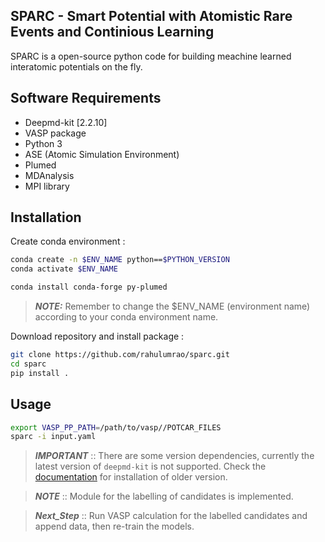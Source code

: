 ## SPARC - Smart Potential with Atomistic Rare Events and Continious Learning

<!-- <p align="center">
  <img width="527" height="527" src="docs/SPARC.jpeg?raw=true">
</p> -->

 <!-- #src="https://github.com/rahulumrao/sparc/docs/SPARC.jpeg?raw=true"> -->

SPARC is a open-source python code for building meachine learned interatomic potentials on the fly.


## Software Requirements

* Deepmd-kit [2.2.10]
* VASP package
* Python 3
* ASE (Atomic Simulation Environment)
* Plumed
* MDAnalysis
* MPI library

## Installation

Create conda environment :

```bash
conda create -n $ENV_NAME python==$PYTHON_VERSION
conda activate $ENV_NAME

conda install conda-forge py-plumed
```
> **_NOTE:_** Remember to change the $ENV_NAME (environment name) according to your conda environment name.

Download repository and install package :
```bash
git clone https://github.com/rahulumrao/sparc.git
cd sparc
pip install .
```

## Usage
```bash
export VASP_PP_PATH=/path/to/vasp//POTCAR_FILES
sparc -i input.yaml
```


> **_IMPORTANT_** :: There are some version dependencies, currently the latest version of `deepmd-kit` is not supported. Check the [documentation](https://deepmd-kit.readthedocs.io/en/latest/install/easy-install.html) for installation of older version.

> **_NOTE_** :: Module for the labelling of candidates is implemented.

> **_Next_Step_** :: Run VASP calculation for the labelled candidates and append data, then re-train the models.



